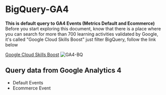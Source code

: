 # BigQuery-GA4
**This is default query to GA4 Events (Metrics Default and Ecommerce)**
Before you start exploring this document, know that there is a place where you can search for more than 700 learning activities validated by Google, it's called "Google Cloud Skills Boost" just filter BigQuery, follow the link below


[Google Cloud Skills Boost](https://www.cloudskillsboost.google/catalog)
![GA4-BQ](https://scandiweb.com/blog/wp-content/uploads/2020/12/GA4_BQ.png)


## Query data from Google Analytics 4
- Default Events
- Ecommerce Event 
